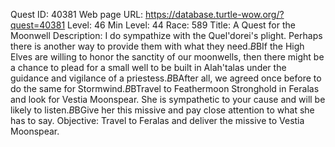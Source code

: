 Quest ID: 40381
Web page URL: https://database.turtle-wow.org/?quest=40381
Level: 46
Min Level: 44
Race: 589
Title: A Quest for the Moonwell
Description: I do sympathize with the Quel'dorei's plight. Perhaps there is another way to provide them with what they need.$B$BIf the High Elves are willing to honor the sanctity of our moonwells, then there might be a chance to plead for a small well to be built in Alah'talas under the guidance and vigilance of a priestess.$B$BAfter all, we agreed once before to do the same for Stormwind.$B$BTravel to Feathermoon Stronghold in Feralas and look for Vestia Moonspear. She is sympathetic to your cause and will be likely to listen.$B$BGive her this missive and pay close attention to what she has to say.
Objective: Travel to Feralas and deliver the missive to Vestia Moonspear.
